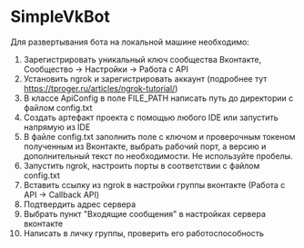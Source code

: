 # SimpleVkBot

Для развертывания бота на локальной машине необходимо:

1. Зарегистрировать уникальный ключ сообщества Вконтакте, Сообщество -> Настройки -> Работа с API
2. Установить ngrok и зарегистрировать аккаунт (подробнее тут https://tproger.ru/articles/ngrok-tutorial/)
3. В классе ApiConfig в поле FILE_PATH написать путь до директории с файлом config.txt
4. Создать артефакт проекта с помощью любого IDE или запустить напрямую из IDE
5. В файле config.txt заполнить поле с ключом и проверочным токеном полученным из Вконтакте, выбрать рабочий порт,
   а версию и дополнительный текст по необходимости. Не используйте пробелы.
6. Запустить ngrok, настроить порты в соответствии с файлом config.txt
7. Вставить ссылку из ngrok в настройки группы вконтакте (Работа с API -> Callback API)
8. Подтвердить адрес сервера
9. Выбрать пункт "Входящие сообщения" в настройках сервера вконтакте
10. Написать в личку группы, проверить его работоспособность
